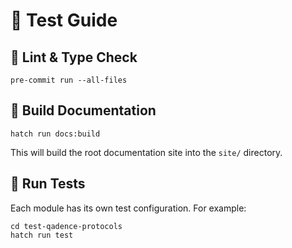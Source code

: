 # 🧪 Test Guide

## 🧼 Lint & Type Check

    pre-commit run --all-files

## 📄 Build Documentation

    hatch run docs:build

This will build the root documentation site into the `site/` directory.

## 🧪 Run Tests

Each module has its own test configuration. For example:

    cd test-qadence-protocols
    hatch run test